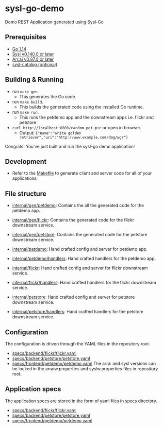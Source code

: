 # sysl-go-demo

Demo REST Application generated using Sysl-Go

## Prerequisites

- [Go 1.14](https://golang.org/doc/install)
- [Sysl v0.140.0 or later ](https://sysl.io/docs/install/)
- [Arr.ai v0.87.0 or later](https://github.com/arr-ai/arrai)
- [sysl-catalog (optional)](https://github.com/anz-bank/sysl-catalog)

## Building & Running

- run `make gen`. 
  - This generates the Go code.
- run `make build`. 
  - This builds the generated code using the installed Go runtime.
- run `make run`.
  - This runs the petdemo app and the downstream apps i.e. flickr and petstore
- `curl http://localhost:8080/random-pet-pic` or open in browser.
  - Output: `{"name":"white golden retriever","uri":"http://www.example.com/dog/wgr"}`

Congrats! You've just built and run the sysl-go demo application!

## Development

- Refer to the [Makefile](Makefile) to generate client and server code for all of your applications.

## File structure

- [internal/gen/petdemo](internal/gen/petdemo): Contains the all the generated code for the petdemo app.
- [internal/gen/flickr](internal/gen/flickr): Contains the generated code for the flickr downstream service.
- [internal/gen/petstore](internal/gen/petstore): Contains the generated code for the petstore downstream service.

- [internal/petdemo](internal/petdemo): Hand crafted config and server for petdemo app.
- [internal/petdemo/handlers](internal/petdemo/handlers): Hand crafted handlers for the petdemo app.

- [internal/flickr](internal/flickr): Hand crafted config and server for flickr downstream service.
- [internal/flickr/handlers](internal/flickr/handlers): Hand crafted handlers for the flickr downstream service.

- [internal/petstore](internal/petstore): Hand crafted config and server for petstore downstream service.
- [internal/petstore/handlers](internal/petstore/handlers): Hand crafted handlers for the petstore downstream service.

## Configuration

The configuration is driven through the YAML files in the repository root.
- [specs/backend/flickr/flickr.yaml](specs/backend/flickr/flickr.yaml)
- [specs/backend/petstore/petstore.yaml](specs/backend/petstore/petstore.yaml)
- [specs/frontend/petdemo/petdemo.yaml](specs/frontend/petdemo/petdemo.yaml)
The arrai and sysl versions can be locked in the arraiw.properties and syslw.properties files in repository root.

## Application specs

The application specs are stored in the form of yaml files in specs directory. 
- [specs/backend/flickr/flickr.yaml](specs/backend/flickr/flickr.yaml)
- [specs/backend/petstore/petstore.yaml](specs/backend/petstore/petstore.yaml)
- [specs/frontend/petdemo/petdemo.yaml](specs/frontend/petdemo/petdemo.yaml)

